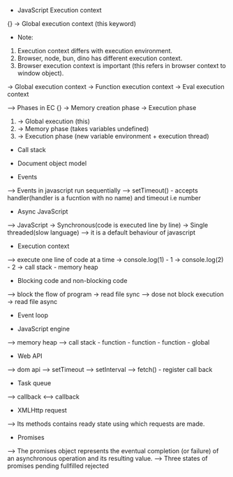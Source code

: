 - JavaScript Execution context

{} -> Global execution context (this keyword)

- Note:

1. Execution context differs with execution environment.
2. Browser, node, bun, dino has different execution context.
3. Browser execution context is important (this refers in browser context to window object).

-> Global execution context
-> Function execution context
-> Eval execution context

--> Phases in EC
{} -> Memory creation phase
-> Execution phase

1. -> Global execution (this)
2. -> Memory phase (takes variables undefined)
3. -> Execution phase (new variable environment + execution thread)

- Call stack

- Document object model

- Events

--> Events in javascript run sequentially
--> setTimeout() - accepts handler(handler is a fucntion with no name) and timeout i.e number

- Async JavaScript

--> JavaScript -> Synchronous(code is executed line by line) -> Single threaded(slow language) --> it is a default behaviour of javascript

- Execution context

--> execute one line of code at a time
-> console.log(1) - 1
-> console.log(2) - 2
-> call stack - memory heap

- Blocking code and non-blocking code

--> block the flow of program -> read file sync
--> dose not block execution -> read file async

- Event loop

* JavaScript engine

--> memory heap
--> call stack - function - function - function - global

- Web API

--> dom api
--> setTimeout
--> setInterval
--> fetch() - register call back

- Task queue

--> callback <--> callback

- XMLHttp request

--> Its methods contains ready state using which requests are made.

- Promises

--> The promises object represents the eventual completion (or failure) of an asynchronous operation and its resulting value.
--> Three states of promises
pending
fullfilled
rejected
